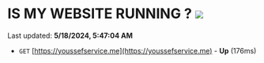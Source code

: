 # IS MY WEBSITE RUNNING ? [![](https://img.shields.io/static/v1?label=Sponsor&message=%E2%9D%A4&logo=GitHub&color=%23fe8e86)](https://github.com/sponsors/<username>)

Last updated: **5/18/2024, 5:47:04 AM**

- `GET` [https://youssefservice.me](https://youssefservice.me) - **Up** (176ms)
